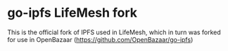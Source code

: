 # go-ipfs LifeMesh fork
This is the official fork of IPFS used in LifeMesh, which in turn was forked for use in OpenBazaar (https://github.com/OpenBazaar/go-ipfs)